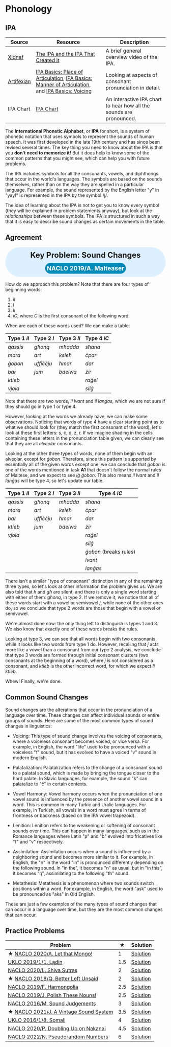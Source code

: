 # Phonology

## IPA

| Source | Resource | Description |
|--|--|--|
| [Xidnaf](https://www.youtube.com/@Xidnaf) | [The IPA and the IPA That Created It](https://www.youtube.com/watch?v=00pHrQo-0R4) | A brief general overview video of the IPA. |
| [Artifexian](https://www.youtube.com/@Artifexian) | [IPA Basics: Place of Articulation](https://www.youtube.com/watch?v=xMEFr7ghMTg), [IPA Basics: Manner of Articulation](https://www.youtube.com/watch?v=J3IO5K5ZGB4), and [IPA Basics: Voicing](https://www.youtube.com/watch?v=jkfSA4_DCfs) | Looking at aspects of consonant pronunciation in detail. |
| IPA Chart | [IPA Chart](https://www.ipachart.com/) | An interactive IPA chart to hear how all the sounds are pronounced. |

The **International Phonetic Alphabet**, or **IPA** for short, is a system of phonetic notation that uses symbols to represent the sounds of human speech. It was first developed in the late 19th century and has since been revised several times. The key thing you need to know about the IPA is that you **don't need to memorize it!** But it does help to know some of the common patterns that you might see, which can help you with future problems.

The IPA includes symbols for all the consonants, vowels, and diphthongs that occur in the world's languages. The symbols are based on the sounds themselves, rather than on the way they are spelled in a particular language. For example, the sound represented by the English letter "y" in "yay!" is represented in the IPA by the symbol /j/.

The idea of learning about the IPA is not to get you to know every symbol (they will be explained in problem statements anyway), but look at the *relationships* between these symbols. The IPA is structured in such a way that it is easy to describe sound changes as certain movements in the table.


## Agreement

<div style="background-color: #DDF0FF; border-radius: 50px; padding: 10px; display: flex; flex-direction: column; align-items: center; justify-content: center;">
  <div style="font-weight: bold; font-size: 1.5rem;">Key Problem: Sound Changes</div>
  <div style="margin-top: 10px; text-align: center; background-color: #008CBA; color: #fff; border-radius: 50px; padding: 5px; max-width: 90%;">
    <a href="https://www.nacloweb.org/resources/problems/2019/N2019-A.pdf" style="font-size: 1.2rem; font-weight: bold; color: #fff; text-decoration: none;">NACLO 2019/A. Malteaser</a>
  </div>
</div>

<span></span>

How do we approach this problem? Note that there are four types of beginning words:

1. *il*
2. *l*
3. *li*
4. *iC*, where *C* is the first consonant of the following word.

When are each of these words used? We can make a table:

| Type 1 *il* | Type 2 *l* | Type 3 *li* | Type 4 *iC* |
|--|--|--|--|
| _qassis_ | _għonq_ | _mħadda_ | _sħana_ |
| _mara_ | _art_ | _ksieħ_ | _ċpar_ |
| _ġobon_ | _uffiċċju_ | _ħmar_ | _dar_ |
| _bar_ | _jum_ | _bdeiwa_ | _żir_ |
| _ktieb_ |  |  | _raġel_ |
| _vjola_ |  |  | _silġ_ |

Note that there are two words, *il lvant* and *il lanġas*, which we are not sure if they should go in type 1 or type 4. 

However, looking at the words we already have, we can make some observations. Noticing that words of type 4 have a clear starting point as to what we should look for (they match the first consonant of the word), let's look at these first letters: s, ċ, d, ż, r. If we imagine shading in the cells containing these letters in the pronunciation table given, we can clearly see that they are all *alveolar* consonants.

Looking at the other three types of words, none of them begin with an alveolar, except for *ġobon*. Therefore, since this pattern is supported by essentially all of the given words except one, we can conclude that *ġobon* is one of the words mentioned in task **A1** that doesn't follow the normal rules of Maltese, and we expect to see *iġ ġobon*. This also means *il lvant* and *il lanġas* will be type 4, so let's update our table.

| Type 1 *il* | Type 2 *l* | Type 3 *li* | Type 4 *iC* |
|--|--|--|--|
| _qassis_ | _għonq_ | _mħadda_ | _sħana_ |
| _mara_ | _art_ | _ksieħ_ | _ċpar_ |
| _bar_ | _uffiċċju_ | _ħmar_ | _dar_ |
| _ktieb_ | _jum_ | _bdeiwa_ | _żir_ |
| _vjola_ |  |  | _raġel_ |
|  |  |  | _silġ_ |
| | | | _ġobon_ (breaks rules) |
| | | | _lvant_ |
| | | | _lanġas_ |

There isn't a similar "type of consonant" distinction in any of the remaining three types, so let's look at other information the problem gives us. We are also told that *h* and *għ* are silent, and there is only a single word starting with either of them: _għonq_, in type 2. If we remove it, we notice that all of these words start with a vowel or semivowel *j*, while none of the other ones do, so we conclude that type 2 words are those that begin with a vowel or semivowel.

We're almost done now: the only thing left to distinguish is types 1 and 3. We also know that exactly one of these words breaks the rules.

Looking at type 3, we can see that all words begin with two consonants, while it looks like two words from type 1 do. However, recalling that *j* acts more like a vowel than a consonant from our type 2 analysis, we conclude that type 3 words are formed through initial consonant clusters (two consonants at the beginning of a word), where *j* is not considered as a consonant, and *ktieb* is the other incorrect word, for which we expect *li ktieb*.

Whew! Finally, we're done.

## Common Sound Changes

Sound changes are the alterations that occur in the pronunciation of a language over time. These changes can affect individual sounds or entire groups of sounds. Here are some of the most common types of sound changes in linguistics:

- Voicing: This type of sound change involves the voicing of consonants, where a voiceless consonant becomes voiced, or vice versa. For example, in English, the word "life" used to be pronounced with a voiceless "f" sound, but it has evolved to have a voiced "v" sound in modern English.
- Palatalization: Palatalization refers to the change of a consonant sound to a palatal sound, which is made by bringing the tongue closer to the hard palate. In Slavic languages, for example, the sound "k" can palatalize to "č" in certain contexts.
- Vowel Harmony: Vowel harmony occurs when the pronunciation of one vowel sound is influenced by the presence of another vowel sound in a word. This is common in many Turkic and Uralic languages. For example, in Turkish, all vowels in a word must agree in terms of frontness or backness (based on the IPA vowel trapezoid).
- Lenition: Lenition refers to the weakening or softening of consonant sounds over time. This can happen in many languages, such as in the Romance languages where Latin "p" and "b" evolved into fricatives like "f" and "v" respectively.
- Assimilation: Assimilation occurs when a sound is influenced by a neighboring sound and becomes more similar to it. For example, in English, the "n" in the word "in" is pronounced differently depending on the following sound. In "in the", it becomes "n" as usual, but in "in this", it becomes "ŋ", assimilating to the following "th" sound.

- Metathesis: Metathesis is a phenomenon where two sounds switch positions within a word. For example, in English, the word "ask" used to be pronounced as "aks" in Old English.

These are just a few examples of the many types of sound changes that can occur in a language over time, but they are the most common changes that can occur.

## Practice Problems

| Problem | ★ | Solution |
|--|--|--|
| **★** [NACLO 2020/A. Let that Mongo!](https://www.nacloweb.org/resources/problems/2020/N2020-A.pdf) | 1 | [Solution](https://www.nacloweb.org/resources/problems/2020/N2020-AS.pdf) |
| [UKLO 2019/1/1. Ladin](https://www.uklo.org/wp-content/uploads/2022/05/2019_1-Ladin.pdf) | 1.5 | [Solution](https://www.uklo.org/wp-content/uploads/2022/05/2019_1-Ladin.pdf#page=2) |
| [NACLO 2020/L. Shiva Sutras](https://www.nacloweb.org/resources/problems/2020/N2020-L.pdf) | 2 | [Solution](https://www.nacloweb.org/resources/problems/2020/N2020-LS.pdf) |
| **★** [NACLO 2018/Q. Better Left Unsaid](https://www.nacloweb.org/resources/problems/2018/N2018-Q.pdf) | 2 | [Solution](https://www.nacloweb.org/resources/problems/2018/N2018-QS.pdf) |
| [NACLO 2019/F. Harmongolia](https://www.nacloweb.org/resources/problems/2019/N2019-F.pdf) | 2.5 | [Solution](https://www.nacloweb.org/resources/problems/2019/N2019-FS.pdf) |
| [NACLO 2019/J. Polish These Nouns!](https://www.nacloweb.org/resources/problems/2019/N2019-J.pdf) | 2.5 | [Solution](https://www.nacloweb.org/resources/problems/2019/N2019-JS.pdf) |
| [NACLO 2016/M. Sound Judgements](https://www.nacloweb.org/resources/problems/2016/N2016-M.pdf) | 3 | [Solution](https://www.nacloweb.org/resources/problems/2016/N2016-MS.pdf) |
| **★** [NACLO 2021/J. A Vintage Sound System](https://www.nacloweb.org/resources/problems/2021/N2021-J.pdf) | 3.5 | [Solution](https://www.nacloweb.org/resources/problems/2021/N2021-JS.pdf) |
| [UKLO 2016/1/8. Somali](https://www.uklo.org/wp-content/uploads/2022/05/2016_8.-Somali.pdf) | 4 | [Solution](https://www.uklo.org/wp-content/uploads/2022/05/2016_8.-Somali.pdf#page=4) |
| [NACLO 2020/P. Doubling Up on Nakanai](https://www.nacloweb.org/resources/problems/2020/N2020-P.pdf) | 4.5 | [Solution](https://www.nacloweb.org/resources/problems/2020/N2020-PS.pdf) |
| [NACLO 2022/N. Pseudorandom Numbers](https://www.nacloweb.org/resources/problems/2022/N2022-N.pdf) | 6 | [Solution](https://www.nacloweb.org/resources/problems/2022/N2022-NS.pdf) |
